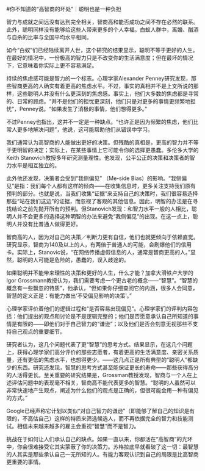 #﻿你不知道的“高智商的坏处”｜聪明也是一种负担

智力与成就之间远没有达到完全相关，智商高和能否成功之间不存在必然的联系。此外，聪明同样没有能够给这些人带来更多的个人幸福。白蚁人群中，离婚、酗酒与自杀的比率与全国平均水平相同。

如今“白蚁”们已经陆续离开人世，这个研究的结果显示，聪明不等于更好的人生。在最好的情况中，一份极高的智力只是不改变你的生活满意度；但在最坏的情况下，它意味着你实际上更不容易满足。

持续的焦虑感可能是智力的一个标志。心理学家Alexander Penney研究发现，那些智商更高的人确实有着更高的焦虑水平。不过，事实的真相并不是上文所说的那样，这些聪明人并没有什么更深刻的焦虑感。事实上，他们大多数的焦虑都是寻常的、日常的顾虑。“并不是他们的担忧更深刻，他们只是对更多的事情更频繁地担忧”，Penney说。“如果发生了消极的事情，他们想得更多。”

不过Penney也指出，这并不一定是一种缺点。“也许正是因为频繁的焦虑，他们比常人更多地解决问题”，他说，这可能帮助他们从错误中学习。

我们通常认为高智商的人能做出更好的决策。但残酷的真相是，更高的智力并不等于更明智的决定；实际上，在某些事情上它可能令你的选择更愚蠢。多伦多大学的Keith Stanovich教授多年研究测量理性。他发现，公平公正的决策和决策者的智力水平是相互独立的。

此外他还发现，决策者会受到“我侧偏见” （Me-side Bias）的影响。“我侧偏见”是指：我们每个人都有这样的倾向——在收集信息时，更多关注支持我们原有预判的部分。也就是说，当我们收集“证据”来支持自己的决策时，我们很容易选择那些“站在我们这边”的证据，而忽视了客观的其他信息。因此，明智的办法是在寻找结论之前先抛开所有的预判。但Stanovich发现：和智力水平一般的人相比，聪明人并不会更多的选择这种明智的办法来避免“我侧偏见”的出现。在这一点上，聪明人并没有比普通人做得更好。

智商高的人，因为对自己的决策／判断力更有自信，他们也就更倾向于依赖直觉。研究显示，智商为140及以上的人，有两倍于普通人的可能，会刷爆他们的信用卡。实际上，Stanovic说，“在网络传播虚假信息的人，通常是智商更高的人。”显然，聪明的人可能是危险的，愚蠢的，误入歧途的。

如果聪明并不能带来理性的决策和更好的人生，什么才能？加拿大滑铁卢大学的Igor Grossmann教授认为，我们需要考虑一个更古老的概念——“智慧”。“智慧的概念有一些飘忽的特质”，他承认，“但如果你仔细查阅它的内涵，很多人会同意，智慧的定义正是：有能力做出‘不受偏见影响的决策’。”

心理学家评价着他们的逻辑过程和“是否容易出现偏见”。心理学家们的评判内容包括：他们提出的观点和讨论是不是逻辑完整的；他们是否愿意承认自己所知道的事情是有限的——即他们对于自己智力的“谦逊”；以及他们是否会刻意无视那些不支持自己观点的重要细节。

研究者认为，这几个问题代表了更“智慧”的思考方式。结果显示，在这几个问题上，获得心理学家们高分评价的那些志愿者，有着更高的生活满意度、亲密关系质量，还有更低的焦虑水平，也想得更少。——这几点正是所有典型的“聪明人”都缺少的东西。研究还发现，智慧的思考方式甚至能保证更长的寿命——那些获得高分的人活得更长。至关重要的研究结果是，Grossman教授发现，智商与一个人在上述评估问题中的表现毫不相关，智商高不能代表更多的智慧。“聪明的人虽然可以非常快速地产生观点，阐述为什么他们的观点是正确的，但很可能会用一种有偏见的方式。”

Google已经声称它计划以类似“对自己智力的谦逊”（即能够了解自己的知识是有限的，不高估自己）这样的特质来筛选候选人，而不再依据完全的智力和技能测试。相信未来越来越多的雇主会重视“智慧”而不是智力。

挑战在于如何让人们承认自己的缺点。如果一直以来，你都活在“高智商”的光环中，你会很难接受它其实蒙蔽了你的决策力。苏格拉底早就看破了这一切：最智慧的人其实是那些承认自己一无所知的人。有能力客观认识到自己的局限是比高智商更重要的事情。

